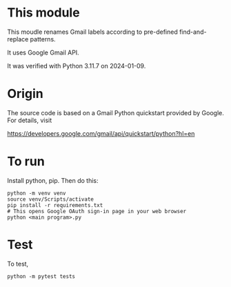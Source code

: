# This module

This moudle renames Gmail labels according to pre-defined find-and-replace patterns.

It uses Google Gmail API.

It was verified with Python 3.11.7 on 2024-01-09.

# Origin

The source code is based on a Gmail Python quickstart provided by Google. For details, visit

https://developers.google.com/gmail/api/quickstart/python?hl=en



# To run

Install python, pip. Then do this:

```
python -m venv venv
source venv/Scripts/activate
pip install -r requirements.txt
# This opens Google OAuth sign-in page in your web browser
python <main program>.py 
```


# Test

To test,

```
python -m pytest tests
```